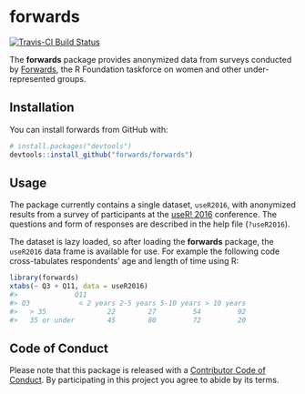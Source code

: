 
<!-- README.md is generated from README.Rmd. Please edit that file -->

# forwards

[![Travis-CI Build
Status](https://travis-ci.org/forwards/forwards.svg?branch=master)](https://travis-ci.org/forwards/forwards)

The **forwards** package provides anonymized data from surveys conducted
by [Forwards](http://forwards.github.io/), the R Foundation taskforce on
women and other under-represented groups.

## Installation

You can install forwards from GitHub with:

``` r
# install.packages("devtools")
devtools::install_github("forwards/forwards")
```

## Usage

The package currently contains a single dataset, `useR2016`, with
anonymized results from a survey of participants at the
[useR\! 2016](http://user2016.org/) conference. The questions and form
of responses are described in the help file (`?useR2016`).

The dataset is lazy loaded, so after loading the **forwards** package,
the `useR2016` data frame is available for use. For example the
following code cross-tabulates respondents’ age and length of time using
R:

``` r
library(forwards)
xtabs(~ Q3 + Q11, data = useR2016)
#>              Q11
#> Q3            < 2 years 2-5 years 5-10 years > 10 years
#>   > 35               22        27         54         92
#>   35 or under        45        80         72         20
```

## Code of Conduct

Please note that this package is released with a [Contributor Code of
Conduct](CONDUCT.md). By participating in this project you agree to
abide by its terms.
